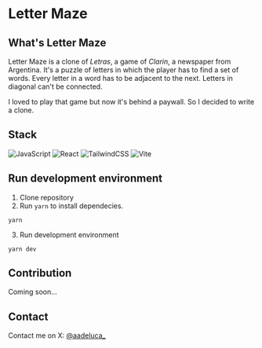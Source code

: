 # Letter Maze

## What's Letter Maze

Letter Maze is a clone of *Letras*, a game of *Clarin*, a newspaper from Argentina.
It's a puzzle of letters in which the player has to find a set of words.
Every letter in a word has to be adjacent to the next. Letters in diagonal can't be connected.

I loved to play that game but now it's behind a paywall. So I decided to write a clone.

## Stack
![JavaScript](https://img.shields.io/badge/javascript-%23323330.svg?style=for-the-badge&logo=javascript&logoColor=%23F7DF1E)
![React](https://img.shields.io/badge/react-%2320232a.svg?style=for-the-badge&logo=react&logoColor=%2361DAFB)
![TailwindCSS](https://img.shields.io/badge/tailwindcss-%2338B2AC.svg?style=for-the-badge&logo=tailwind-css&logoColor=white)
![Vite](https://img.shields.io/badge/vite-%23646CFF.svg?style=for-the-badge&logo=vite&logoColor=white)

## Run development environment

1. Clone repository
2. Run `yarn` to install dependecies. 

```
yarn
```

3. Run development environment

```
yarn dev
```

## Contribution

Coming soon...

## Contact

Contact me on X: [@aadeluca_](https://twitter.com/aadeluca_)

